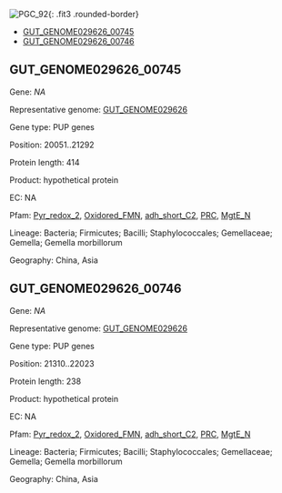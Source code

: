 ![PGC_92](../static/images/Clusters_figure/PGC_92.jpg){: .fit3 .rounded-border}

<ul id="myTab" class="nav nav-tabs">
  <li class="active">
        <a href="#tab1" data-toggle="tab">GUT_GENOME029626_00745</a>
  </li>
<li><a href="#tab2" data-toggle="tab">GUT_GENOME029626_00746</a></li>
</ul>

<div id="myTabContent" class="tab-content">
  <div class="tab-pane fade in active" id="tab1">

<h2 id="GUT_GENOME029626_00745">GUT_GENOME029626_00745</h2>
<p>Gene: <em>NA</em>
<p>Representative genome: <a href="https://www.ebi.ac.uk/metagenomics/genomes/MGYG-HGUT-04562">GUT_GENOME029626</a></p>
<p>Gene type: PUP genes</p>
<p>Position: 20051..21292</p>
<p>Protein length: 414</p>
<p>Product: hypothetical protein</p>
<p>EC: NA</p>
<p>Pfam: <a href="http://pfam.xfam.org/family/Pyr_redox_2">Pyr_redox_2</a>, <a href="http://pfam.xfam.org/family/Oxidored_FMN">Oxidored_FMN</a>, <a href="http://pfam.xfam.org/family/adh_short_C2">adh_short_C2</a>, <a href="http://pfam.xfam.org/family/PRC">PRC</a>, <a href="http://pfam.xfam.org/family/MgtE_N">MgtE_N</a></p>
<p>Lineage: Bacteria; Firmicutes; Bacilli; Staphylococcales; Gemellaceae; Gemella; Gemella morbillorum</p>
<p>Geography: China, Asia</p>
  </div>

  <div class="tab-pane fade" id="tab2">

<h2 id="GUT_GENOME029626_00746">GUT_GENOME029626_00746</h2>
<p>Gene: <em>NA</em></p>
<p>Representative genome: <a href="https://www.ebi.ac.uk/metagenomics/genomes/MGYG-HGUT-04562">GUT_GENOME029626</a></p>
<p>Gene type: PUP genes</p>
<p>Position: 21310..22023</p>
<p>Protein length: 238</p>
<p>Product: hypothetical protein</p>
<p>EC: NA</p>
<p>Pfam: <a href="http://pfam.xfam.org/family/Pyr_redox_2">Pyr_redox_2</a>, <a href="http://pfam.xfam.org/family/Oxidored_FMN">Oxidored_FMN</a>, <a href="http://pfam.xfam.org/family/adh_short_C2">adh_short_C2</a>, <a href="http://pfam.xfam.org/family/PRC">PRC</a>, <a href="http://pfam.xfam.org/family/MgtE_N">MgtE_N</a></p>
<p>Lineage: Bacteria; Firmicutes; Bacilli; Staphylococcales; Gemellaceae; Gemella; Gemella morbillorum</p>
<p>Geography: China, Asia</p>

  </div>
</div>
